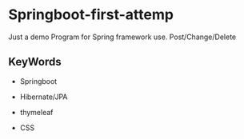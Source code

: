 # Springboot-first-attemp
Just a demo Program for Spring framework use. Post/Change/Delete

## KeyWords

* Springboot

* Hibernate/JPA

* thymeleaf

* CSS
